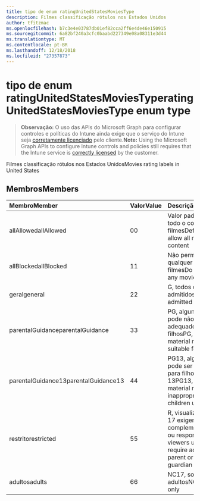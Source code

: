 ```yaml
---
title: tipo de enum ratingUnitedStatesMoviesType
description: Filmes classificação rótulos nos Estados Unidos
author: tfitzmac
ms.openlocfilehash: b7c3e4e03787db01ef82cca2ff6e4de46e150915
ms.sourcegitcommit: 6a82bf240a3cfc0baabd227349e08a08311e3d44
ms.translationtype: MT
ms.contentlocale: pt-BR
ms.lasthandoff: 12/18/2018
ms.locfileid: "27357873"
---
```

# <a name="ratingunitedstatesmoviestype-enum-type"></a><span data-ttu-id="06cb5-103">tipo de enum ratingUnitedStatesMoviesType</span><span class="sxs-lookup"><span data-stu-id="06cb5-103">ratingUnitedStatesMoviesType enum type</span></span>

> <span data-ttu-id="06cb5-104">**Observação:** O uso das APIs do Microsoft Graph para configurar controles e políticas do Intune ainda exige que o serviço do Intune seja [corretamente licenciado](https://go.microsoft.com/fwlink/?linkid=839381) pelo cliente.</span><span class="sxs-lookup"><span data-stu-id="06cb5-104">**Note:** Using the Microsoft Graph APIs to configure Intune controls and policies still requires that the Intune service is [correctly licensed](https://go.microsoft.com/fwlink/?linkid=839381) by the customer.</span></span>

<span data-ttu-id="06cb5-105">Filmes classificação rótulos nos Estados Unidos</span><span class="sxs-lookup"><span data-stu-id="06cb5-105">Movies rating labels in United States</span></span>
## <a name="members"></a><span data-ttu-id="06cb5-106">Membros</span><span class="sxs-lookup"><span data-stu-id="06cb5-106">Members</span></span>
|<span data-ttu-id="06cb5-107">Membro</span><span class="sxs-lookup"><span data-stu-id="06cb5-107">Member</span></span>|<span data-ttu-id="06cb5-108">Valor</span><span class="sxs-lookup"><span data-stu-id="06cb5-108">Value</span></span>|<span data-ttu-id="06cb5-109">Descrição</span><span class="sxs-lookup"><span data-stu-id="06cb5-109">Description</span></span>|
|:---|:---|:---|
|<span data-ttu-id="06cb5-110">allAllowed</span><span class="sxs-lookup"><span data-stu-id="06cb5-110">allAllowed</span></span>|<span data-ttu-id="06cb5-111">0</span><span class="sxs-lookup"><span data-stu-id="06cb5-111">0</span></span>|<span data-ttu-id="06cb5-112">Valor padrão, permitir todo o conteúdo de filmes</span><span class="sxs-lookup"><span data-stu-id="06cb5-112">Default value, allow all movies content</span></span>|
|<span data-ttu-id="06cb5-113">allBlocked</span><span class="sxs-lookup"><span data-stu-id="06cb5-113">allBlocked</span></span>|<span data-ttu-id="06cb5-114">1</span><span class="sxs-lookup"><span data-stu-id="06cb5-114">1</span></span>|<span data-ttu-id="06cb5-115">Não permitir que qualquer conteúdo filmes</span><span class="sxs-lookup"><span data-stu-id="06cb5-115">Do not allow any movies content</span></span>|
|<span data-ttu-id="06cb5-116">geral</span><span class="sxs-lookup"><span data-stu-id="06cb5-116">general</span></span>|<span data-ttu-id="06cb5-117">2</span><span class="sxs-lookup"><span data-stu-id="06cb5-117">2</span></span>|<span data-ttu-id="06cb5-118">G, todos os anos admitidos</span><span class="sxs-lookup"><span data-stu-id="06cb5-118">G, all ages admitted</span></span>|
|<span data-ttu-id="06cb5-119">parentalGuidance</span><span class="sxs-lookup"><span data-stu-id="06cb5-119">parentalGuidance</span></span>|<span data-ttu-id="06cb5-120">3</span><span class="sxs-lookup"><span data-stu-id="06cb5-120">3</span></span>|<span data-ttu-id="06cb5-121">PG, alguns material pode não ser adequado para filhos</span><span class="sxs-lookup"><span data-stu-id="06cb5-121">PG, some material may not be suitable for children</span></span>|
|<span data-ttu-id="06cb5-122">parentalGuidance13</span><span class="sxs-lookup"><span data-stu-id="06cb5-122">parentalGuidance13</span></span>|<span data-ttu-id="06cb5-123">4</span><span class="sxs-lookup"><span data-stu-id="06cb5-123">4</span></span>|<span data-ttu-id="06cb5-124">PG13, alguns material pode ser inadequado para filhos em 13</span><span class="sxs-lookup"><span data-stu-id="06cb5-124">PG13, some material may be inappropriate for children under 13</span></span>|
|<span data-ttu-id="06cb5-125">restrito</span><span class="sxs-lookup"><span data-stu-id="06cb5-125">restricted</span></span>|<span data-ttu-id="06cb5-126">5</span><span class="sxs-lookup"><span data-stu-id="06cb5-126">5</span></span>|<span data-ttu-id="06cb5-127">R, visualizadores em 17 exigem a complementar adulto ou responsável</span><span class="sxs-lookup"><span data-stu-id="06cb5-127">R, viewers under 17 require accompanying parent or adult guardian</span></span>|
|<span data-ttu-id="06cb5-128">adultos</span><span class="sxs-lookup"><span data-stu-id="06cb5-128">adults</span></span>|<span data-ttu-id="06cb5-129">6</span><span class="sxs-lookup"><span data-stu-id="06cb5-129">6</span></span>|<span data-ttu-id="06cb5-130">NC17, somente para adultos</span><span class="sxs-lookup"><span data-stu-id="06cb5-130">NC17, adults only</span></span>|



